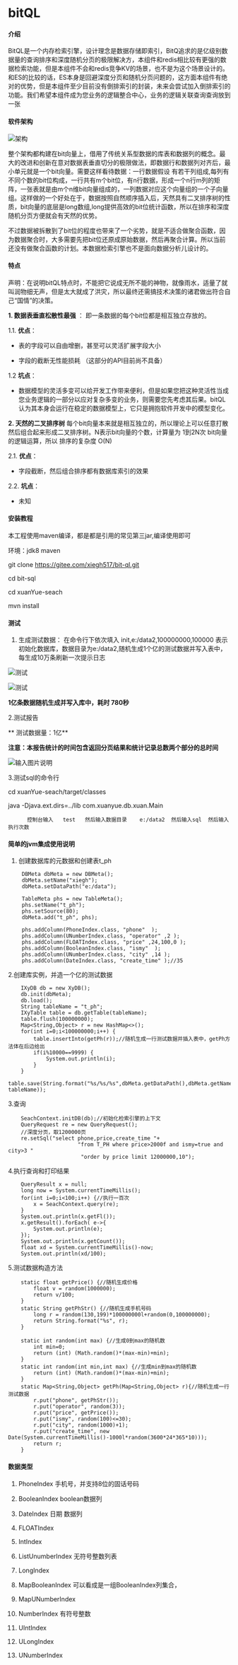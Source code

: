 # bitQL

#### 介绍
BitQL是一个内存检索引擎，设计理念是数据存储即索引，BitQ追求的是亿级别数据量的查询排序和深度随机分页的极限解决方，本组件和redis相比较有更强的数据检索功能，但是本组件不会和redis竞争KV的场景，也不是为这个场景设计的。和ES的比较的话，ES本身是回避深度分页和随机分页问题的，这方面本组件有绝对的优势，但是本组件至少目前没有倒排索引的封装，未来会尝试加入倒排索引的功能。我们希望本组件成为您业务的逻辑整合中心，业务的逻辑关联查询查询放到一张 

#### 软件架构
![架构](https://images.gitee.com/uploads/images/2020/0626/134456_a7d3fa57_5337335.png "屏幕截图.png")

整个架构都构建在bit向量上，借用了传统关系型数据的库表和数据列的概念。最大的改进和创新在意对数据表垂直切分的极限做法，即数据行和数据列对齐后，最小单元就是一个bit向量。需要这样看待数据：一行数据假设
有若干列组成,每列有不同个数的bit位构成，一行共有m个bit位，有n行数据，形成一个n行m列的矩阵，一张表就是由m个n维bit向量组成的，一列数据对应这个向量组的一个子向量组。这样做的一个好处在于，数据按照自然顺序插入后，天然具有二叉排序树的性质，bit向量的底层是long数组,long提供高效的bit位统计函数，所以在排序和深度随机分页方便就会有天然的优势。

不过数据被拆散到了bit位的程度也带来了一个劣势，就是不适合做聚合函数，因为数据聚合时，大多需要先把bit位还原成原始数据，然后再聚合计算。所以当前还没有做聚合函数的计划。本数据检索引擎也不是面向数据分析儿设计的。

#### 特点

声明：在说明bitQL特点时，不能把它说成无所不能的神物，就像雨水，适量了就叫润物细无声，但是太大就成了洪灾，所以最终还需搞技术决策的诸君做出符合自己“国情”的决策。

 **1. 数据表垂直松散性最强**  ：  即一条数据的每个bit位都是相互独立存放的。

1.1. **优点**：

* 表的字段可以自由增删，甚至可以灵活扩展字段大小 

* 字段的截断无性能损耗  （这部分的API目前尚不具备）    

1.2 **坑点**：

* 数据模型的灵活多变可以给开发工作带来便利，但是如果您把这种灵活性当成您业务逻辑的一部分以应对复杂多变的业务，则需要您先考虑其后果。bitQL认为其本身会运行在稳定的数据模型上，它只是拥抱软件开发中的模型变化。

**2. 天然的二叉排序树**     每个bit向量本来就是相互独立的，所以理论上可以任意打散然后组合起来形成二叉排序树。N表示bit向量的个数，计算量为     1到2N次   bit向量的逻辑运算，所以 排序的复杂度 O(N) 

2.1. **优点**：   

* 字段截断，然后组合排序都有数据库索引的效果    

2.2. **坑点**：

* 未知 

#### 安装教程

本工程使用maven编译，都是都是引用的常见第三jar,编译使用即可

环境：jdk8 maven 

git clone https://gitee.com/xiegh517/bit-ql.git

cd bit-sql

cd xuanYue-seach

mvn install

#### 测试

1.  生成测试数据： 在命令行下依次填入   init,e:/data2,100000000,100000  表示初始化数据库，数据目录为e:/data2,随机生成1个亿的测试数据并写入表中，每生成10万条刷新一次提示日志

![测试](https://images.gitee.com/uploads/images/2020/1020/201303_b081a334_5337335.jpeg)

![测试](https://images.gitee.com/uploads/images/2020/1020/202123_8dfe16fd_5337335.jpeg)

 **1亿条数据随机生成并写入库中，耗时 780秒**  

2.测试报告

 ** 测试数据量：1亿** 
 
 **注意：本报告统计的时间包含返回分页结果和统计记录总数两个部分的总时间** 

![输入图片说明](https://images.gitee.com/uploads/images/2020/1022/150748_cc515adc_5337335.png "屏幕截图.png")

3.测试sql的命令行

   cd xuanYue-seach/target/classes
   
   java -Djava.ext.dirs=../lib com.xuanyue.db.xuan.Main
   
          控制台输入   test   然后输入数据目录    e:/data2  然后输入sql  然后输入执行次数  

#### 简单的jvm集成使用说明
1. 创建数据库的元数据和创建表t_ph

        DBMeta dbMeta = new DBMeta();
		dbMeta.setName("xiegh");
		dbMeta.setDataPath("e:/data");
		
		TableMeta phs = new TableMeta();
		phs.setName("t_ph");
		phs.setSource(80);
		dbMeta.add("t_ph", phs);
		
		phs.addColumn(PhoneIndex.class, "phone"  );
		phs.addColumn(UNumberIndex.class, "operator" ,2 );
		phs.addColumn(FLOATIndex.class, "price" ,24,100,0 );
		phs.addColumn(BooleanIndex.class, "ismy"  );
		phs.addColumn(UNumberIndex.class, "city" ,14 );
		phs.addColumn(DateIndex.class, "create_time" );//35
2.创建库实例，并造一个亿的测试数据

		IXyDB db = new XyDB();
		db.init(dbMeta);
		db.load();
		String tableName = "t_ph";
		IXyTable table = db.getTable(tableName);
		table.flush(100000000);
		Map<String,Object> r = new HashMap<>();
		for(int i=0;i<100000000;i++) {
			table.insertInto(getPh(r));//随机生成一行测试数据并插入表中，getPh方法体在后边给出
			if(i%10000==9999) {
				System.out.println(i);
			}
		}
		table.save(String.format("%s/%s/%s",dbMeta.getDataPath(),dbMeta.getName(),  tableName));
3.查询

		SeachContext.initDB(db);//初始化检索引擎的上下文
        QueryRequest re = new QueryRequest();
        //深度分页，取1200000页
        re.setSql("select phone,price,create_time "+
                          "from T_PH where price>2000f and ismy=true and city>3 "
                           "order by price limit 12000000,10");		

4.执行查询和打印结果

		QueryResult x = null;
		long now = System.currentTimeMillis();
		for(int i=0;i<100;i++) {//执行一百次
			x = SeachContext.query(re);
		}
		System.out.println(x.getFl());
		x.getResult().forEach( e->{
			System.out.println(e);
		});
		System.out.println(x.getCount());
		float xd = System.currentTimeMillis()-now;
		System.out.println(xd/100);

5.测试数据构造方法

		static float getPrice() {//随机生成价格
		    float v = random(1000000);
			return v/100;
		}
		static String getPhStr() {//随机生成手机号码
			long r = random(130,199)*100000000l+random(0,100000000);
			return String.format("%s", r);
		}
		
		static int random(int max) {//生成0到max的随机数
			int min=0;
			return (int) (Math.random()*(max-min)+min);
		}
		static int random(int min,int max) {//生成min到max的随机数
			return (int) (Math.random()*(max-min)+min);
		}
		static Map<String,Object> getPh(Map<String,Object> r){//随机生成一行测试数据
			r.put("phone", getPhStr());
			r.put("operator", random(3));
			r.put("price", getPrice());
			r.put("ismy", random(100)<=30);
			r.put("city", random(1000)+1);
			r.put("create_time", new Date(System.currentTimeMillis()-1000l*random(3600*24*365*10)));
			return r;
		}

#### 数据类型

1. PhoneIndex 手机号，并支持8位的固话号码

2. BooleanIndex boolean数据列

3. DateIndex 日期 数据列

4. FLOATIndex

5. IntIndex

6. ListUnumberIndex 无符号整数列表

7. LongIndex 

8. MapBooleanIndex 可以看成是一组BooleanIndex列集合，

9. MapUNumberIndex

10. NumberIndex 有符号整数

11. UIntIndex

12. ULongIndex 

13. UNumberIndex
